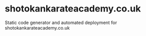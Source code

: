 # shotokankarateacademy.co.uk
Static code generator and automated deployment for shotokankarateacademy.co.uk
